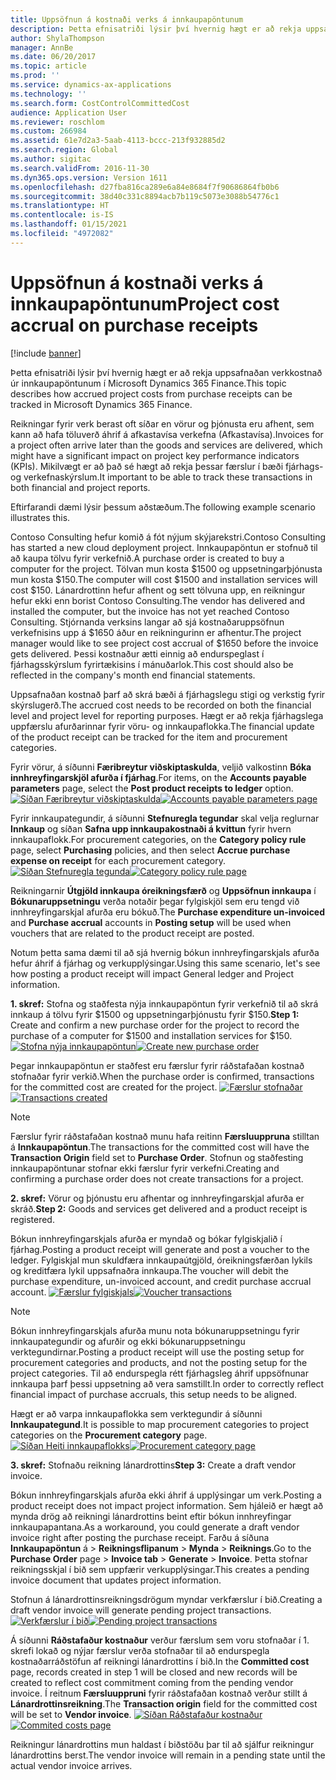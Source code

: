 ```yaml
---
title: Uppsöfnun á kostnaði verks á innkaupapöntunum
description: Þetta efnisatriði lýsir því hvernig hægt er að rekja uppsafnaðan verkkostnað úr innkaupapöntunum í Microsoft Dynamics 365 Finance.
author: ShylaThompson
manager: AnnBe
ms.date: 06/20/2017
ms.topic: article
ms.prod: ''
ms.service: dynamics-ax-applications
ms.technology: ''
ms.search.form: CostControlCommittedCost
audience: Application User
ms.reviewer: roschlom
ms.custom: 266984
ms.assetid: 61e7d2a3-5aab-4113-bccc-213f932885d2
ms.search.region: Global
ms.author: sigitac
ms.search.validFrom: 2016-11-30
ms.dyn365.ops.version: Version 1611
ms.openlocfilehash: d27fba816ca289e6a84e8684f7f90686864fb0b6
ms.sourcegitcommit: 38d40c331c8894acb7b119c5073e3088b54776c1
ms.translationtype: HT
ms.contentlocale: is-IS
ms.lasthandoff: 01/15/2021
ms.locfileid: "4972082"
---
```

# <a name="project-cost-accrual-on-purchase-receipts"></a><span data-ttu-id="8d14d-103">Uppsöfnun á kostnaði verks á innkaupapöntunum</span><span class="sxs-lookup"><span data-stu-id="8d14d-103">Project cost accrual on purchase receipts</span></span>

[!include [banner](../includes/banner.md)]

<span data-ttu-id="8d14d-104">Þetta efnisatriði lýsir því hvernig hægt er að rekja uppsafnaðan verkkostnað úr innkaupapöntunum í Microsoft Dynamics 365 Finance.</span><span class="sxs-lookup"><span data-stu-id="8d14d-104">This topic describes how accrued project costs from purchase receipts can be tracked in Microsoft Dynamics 365 Finance.</span></span> 

<span data-ttu-id="8d14d-105">Reikningar fyrir verk berast oft síðar en vörur og þjónusta eru afhent, sem kann að hafa töluverð áhrif á afkastavísa verkefna (Afkastavísa).</span><span class="sxs-lookup"><span data-stu-id="8d14d-105">Invoices for a project often arrive later than the goods and services are delivered, which might have a significant impact on project key performance indicators (KPIs).</span></span> <span data-ttu-id="8d14d-106">Mikilvægt er að það sé hægt að rekja þessar færslur í bæði fjárhags- og verkefnaskýrslum.</span><span class="sxs-lookup"><span data-stu-id="8d14d-106">It important to be able to track these transactions in both financial and project reports.</span></span>

<span data-ttu-id="8d14d-107">Eftirfarandi dæmi lýsir þessum aðstæðum.</span><span class="sxs-lookup"><span data-stu-id="8d14d-107">The following example scenario illustrates this.</span></span> 

<span data-ttu-id="8d14d-108">Contoso Consulting hefur komið á fót nýjum skýjarekstri.</span><span class="sxs-lookup"><span data-stu-id="8d14d-108">Contoso Consulting has started a new cloud deployment project.</span></span> <span data-ttu-id="8d14d-109">Innkaupapöntun er stofnuð til að kaupa tölvu fyrir verkefnið.</span><span class="sxs-lookup"><span data-stu-id="8d14d-109">A purchase order is created to buy a computer for the project.</span></span> <span data-ttu-id="8d14d-110">Tölvan mun kosta $1500 og uppsetningarþjónusta mun kosta $150.</span><span class="sxs-lookup"><span data-stu-id="8d14d-110">The computer will cost $1500 and installation services will cost $150.</span></span> <span data-ttu-id="8d14d-111">Lánardrottinn hefur afhent og sett tölvuna upp, en reikningur hefur ekki enn borist Contoso Consulting.</span><span class="sxs-lookup"><span data-stu-id="8d14d-111">The vendor has delivered and installed the computer, but the invoice has not yet reached Contoso Consulting.</span></span> <span data-ttu-id="8d14d-112">Stjórnanda verksins langar að sjá kostnaðaruppsöfnun verkefnisins upp á $1650 áður en reikningurinn er afhentur.</span><span class="sxs-lookup"><span data-stu-id="8d14d-112">The project manager would like to see project cost accrual of $1650 before the invoice gets delivered.</span></span> <span data-ttu-id="8d14d-113">Þessi kostnaður ætti einnig að endurspeglast í fjárhagsskýrslum fyrirtækisins í mánuðarlok.</span><span class="sxs-lookup"><span data-stu-id="8d14d-113">This cost should also be reflected in the company's month end financial statements.</span></span> 

<span data-ttu-id="8d14d-114">Uppsafnaðan kostnað þarf að skrá bæði á fjárhagslegu stigi og verkstig fyrir skýrslugerð.</span><span class="sxs-lookup"><span data-stu-id="8d14d-114">The accrued cost needs to be recorded on both the financial level and project level for reporting purposes.</span></span> <span data-ttu-id="8d14d-115">Hægt er að rekja fjárhagslega uppfærslu afurðarinnar fyrir vöru- og innkaupaflokka.</span><span class="sxs-lookup"><span data-stu-id="8d14d-115">The financial update of the product receipt can be tracked for the item and procurement categories.</span></span> 

<span data-ttu-id="8d14d-116">Fyrir vörur, á síðunni **Færibreytur viðskiptaskulda**, veljið valkostinn **Bóka innhreyfingarskjöl afurða í fjárhag**.</span><span class="sxs-lookup"><span data-stu-id="8d14d-116">For items, on the **Accounts payable parameters** page, select the **Post product receipts to ledger** option.</span></span>
<span data-ttu-id="8d14d-117">[![Síðan Færibreytur viðskiptaskulda](./media/accruals1-1024x409.png)](./media/accruals1.png)</span><span class="sxs-lookup"><span data-stu-id="8d14d-117">[![Accounts payable parameters page](./media/accruals1-1024x409.png)](./media/accruals1.png)</span></span> 

<span data-ttu-id="8d14d-118">Fyrir innkaupategundir, á síðunni **Stefnuregla tegundar** skal velja reglurnar **Innkaup** og síðan **Safna upp innkaupakostnaði á kvittun** fyrir hvern innkaupaflokk.</span><span class="sxs-lookup"><span data-stu-id="8d14d-118">For procurement categories, on the **Category policy rule** page, select **Purchasing** policies, and then select **Accrue purchase expense on receipt** for each procurement category.</span></span>
<span data-ttu-id="8d14d-119">[![Síðan Stefnuregla tegunda](./media/accruals2-1024x569.png)](./media/accruals2.png)</span><span class="sxs-lookup"><span data-stu-id="8d14d-119">[![Category policy rule page](./media/accruals2-1024x569.png)](./media/accruals2.png)</span></span> 

<span data-ttu-id="8d14d-120">Reikningarnir **Útgjöld innkaupa óreikningsfærð** og **Uppsöfnun innkaupa** í **Bókunaruppsetningu** verða notaðir þegar fylgiskjöl sem eru tengd við innhreyfingarskjal afurða eru bókuð.</span><span class="sxs-lookup"><span data-stu-id="8d14d-120">The **Purchase expenditure un-invoiced** and **Purchase accrual** accounts in **Posting setup** will be used when vouchers that are related to the product receipt are posted.</span></span>

<span data-ttu-id="8d14d-121">Notum þetta sama dæmi til að sjá hvernig bókun innhreyfingarskjals afurða hefur áhrif á fjárhag og verkupplýsingar.</span><span class="sxs-lookup"><span data-stu-id="8d14d-121">Using this same scenario, let's see how posting a product receipt will impact General ledger and Project information.</span></span> 

<span data-ttu-id="8d14d-122">**1. skref:** Stofna og staðfesta nýja innkaupapöntun fyrir verkefnið til að skrá innkaup á tölvu fyrir $1500 og uppsetningarþjónustu fyrir $150.</span><span class="sxs-lookup"><span data-stu-id="8d14d-122">**Step 1:** Create and confirm a new purchase order for the project to record the purchase of a computer for $1500 and installation services for $150.</span></span>
<span data-ttu-id="8d14d-123">[![Stofna nýja innkaupapöntun](./media/accruals4-1024x497.png)](./media/accruals4.png)</span><span class="sxs-lookup"><span data-stu-id="8d14d-123">[![Create new purchase order](./media/accruals4-1024x497.png)](./media/accruals4.png)</span></span> 

<span data-ttu-id="8d14d-124">Þegar innkaupapöntun er staðfest eru færslur fyrir ráðstafaðan kostnað stofnaðar fyrir verkið.</span><span class="sxs-lookup"><span data-stu-id="8d14d-124">When the purchase order is confirmed, transactions for the committed cost are created for the project.</span></span> 
<span data-ttu-id="8d14d-125">[![Færslur stofnaðar](./media/accruals5-1024x219.png)](./media/accruals5.png)</span><span class="sxs-lookup"><span data-stu-id="8d14d-125">[![Transactions created](./media/accruals5-1024x219.png)](./media/accruals5.png)</span></span> 

> [!NOTE]
> <span data-ttu-id="8d14d-126">Færslur fyrir ráðstafaðan kostnað munu hafa reitinn **Færsluuppruna** stilltan á **Innkaupapöntun**.</span><span class="sxs-lookup"><span data-stu-id="8d14d-126">The transactions for the committed cost will have the **Transaction Origin** field set to **Purchase Order**.</span></span> <span data-ttu-id="8d14d-127">Stofnun og staðfesting innkaupapöntunar stofnar ekki færslur fyrir verkefni.</span><span class="sxs-lookup"><span data-stu-id="8d14d-127">Creating and confirming a purchase order does not create transactions for a project.</span></span> 

<span data-ttu-id="8d14d-128">**2. skref:** Vörur og þjónustu eru afhentar og innhreyfingarskjal afurða er skráð.</span><span class="sxs-lookup"><span data-stu-id="8d14d-128">**Step 2:** Goods and services get delivered and a product receipt is registered.</span></span> 

<span data-ttu-id="8d14d-129">Bókun innhreyfingarskjals afurða er myndað og bókar fylgiskjalið í fjárhag.</span><span class="sxs-lookup"><span data-stu-id="8d14d-129">Posting a product receipt will generate and post a voucher to the ledger.</span></span> <span data-ttu-id="8d14d-130">Fylgiskjal mun skuldfæra innkaupaútgjöld, óreikningsfærðan lykils og kreditfæra lykil uppsafnaðra innkaupa.</span><span class="sxs-lookup"><span data-stu-id="8d14d-130">The voucher will debit the purchase expenditure, un-invoiced account, and credit purchase accrual account.</span></span> 
<span data-ttu-id="8d14d-131">[![Færslur fylgiskjals](./media/accruals6-1024x214.png)](./media/accruals6.png)</span><span class="sxs-lookup"><span data-stu-id="8d14d-131">[![Voucher transactions](./media/accruals6-1024x214.png)](./media/accruals6.png)</span></span>

> [!NOTE]
> <span data-ttu-id="8d14d-132">Bókun innhreyfingarskjals afurða munu nota bókunaruppsetningu fyrir innkaupategundir og afurðir og ekki bókunaruppsetningu verktegundirnar.</span><span class="sxs-lookup"><span data-stu-id="8d14d-132">Posting a product receipt will use the posting setup for procurement categories and products, and not the posting setup for the project categories.</span></span> <span data-ttu-id="8d14d-133">Til að endurspegla rétt fjárhagsleg áhrif uppsöfnunar innkaupa þarf þessi uppsetning að vera samstillt.</span><span class="sxs-lookup"><span data-stu-id="8d14d-133">In order to correctly reflect financial impact of purchase accruals, this setup needs to be aligned.</span></span> 

<span data-ttu-id="8d14d-134">Hægt er að varpa innkaupaflokka sem verktegundir á síðunni **Innkaupategund**.</span><span class="sxs-lookup"><span data-stu-id="8d14d-134">It is possible to map procurement categories to project categories on the **Procurement category** page.</span></span>
<span data-ttu-id="8d14d-135">[![Síðan Heiti innkaupaflokks](./media/accruals7-1024x390.png)](./media/accruals7.png)</span><span class="sxs-lookup"><span data-stu-id="8d14d-135">[![Procurement category page](./media/accruals7-1024x390.png)](./media/accruals7.png)</span></span>

<span data-ttu-id="8d14d-136">**3. skref:** Stofnaðu reikning lánardrottins</span><span class="sxs-lookup"><span data-stu-id="8d14d-136">**Step 3:** Create a draft vendor invoice.</span></span> 

<span data-ttu-id="8d14d-137">Bókun innhreyfingarskjals afurða ekki áhrif á upplýsingar um verk.</span><span class="sxs-lookup"><span data-stu-id="8d14d-137">Posting a product receipt does not impact project information.</span></span> <span data-ttu-id="8d14d-138">Sem hjáleið er hægt að mynda drög að reikningi lánardrottins beint eftir bókun innhreyfingar innkaupapantana.</span><span class="sxs-lookup"><span data-stu-id="8d14d-138">As a workaround, you could generate a draft vendor invoice right after posting the purchase receipt.</span></span> <span data-ttu-id="8d14d-139">Farðu á síðuna **Innkaupapöntun** á &gt; **Reikningsflipanum** &gt; **Mynda** &gt; **Reiknings**.</span><span class="sxs-lookup"><span data-stu-id="8d14d-139">Go to the **Purchase Order** page &gt; **Invoice tab** &gt; **Generate** &gt; **Invoice**.</span></span> <span data-ttu-id="8d14d-140">Þetta stofnar reikningsskjal í bið sem uppfærir verkupplýsingar.</span><span class="sxs-lookup"><span data-stu-id="8d14d-140">This creates a pending invoice document that updates project information.</span></span> 

<span data-ttu-id="8d14d-141">Stofnun á lánardrottinsreikningsdrögum myndar verkfærslur í bið.</span><span class="sxs-lookup"><span data-stu-id="8d14d-141">Creating a draft vendor invoice will generate pending project transactions.</span></span> 
<span data-ttu-id="8d14d-142">[![Verkfærslur í bið](./media/accruals8-1024x225.png)](./media/accruals8.png)</span><span class="sxs-lookup"><span data-stu-id="8d14d-142">[![Pending project transactions](./media/accruals8-1024x225.png)](./media/accruals8.png)</span></span> 

<span data-ttu-id="8d14d-143">Á síðunni **Ráðstafaður kostnaður** verður færslum sem voru stofnaðar í 1. skrefi lokað og nýjar færslur verða stofnaðar til að endurspegla kostnaðarráðstöfun af reikningi lánardrottins í bið.</span><span class="sxs-lookup"><span data-stu-id="8d14d-143">In the **Committed cost** page, records created in step 1 will be closed and new records will be created to reflect cost commitment coming from the pending vendor invoice.</span></span> <span data-ttu-id="8d14d-144">Í reitnum **Færsluuppruni** fyrir ráðstafaðan kostnað verður stillt á **Lánardrottinsreikning**.</span><span class="sxs-lookup"><span data-stu-id="8d14d-144">The **Transaction origin** field for the committed cost will be set to **Vendor invoice**.</span></span>
<span data-ttu-id="8d14d-145">[![Síðan Ráðstafaður kostnaður](./media/accruals9-1024x200.png)](./media/accruals9.png)</span><span class="sxs-lookup"><span data-stu-id="8d14d-145">[![Commited costs page](./media/accruals9-1024x200.png)](./media/accruals9.png)</span></span>

<span data-ttu-id="8d14d-146">Reikningur lánardrottins mun haldast í biðstöðu þar til að sjálfur reikningur lánardrottins berst.</span><span class="sxs-lookup"><span data-stu-id="8d14d-146">The vendor invoice will remain in a pending state until the actual vendor invoice arrives.</span></span>



